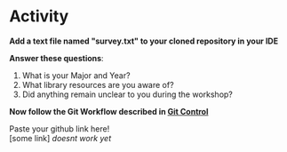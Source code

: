 # Activity  

**Add a text file named "survey.txt" to your cloned repository in your IDE**  

**Answer these questions**:

1. What is your Major and Year?
2. What library resources are you aware of?
3. Did anything remain unclear to you during the workshop?

**Now follow the Git Workflow described in [Git Control](GitControl.md)**  

Paste your github link here!  
[some link] *doesnt work yet*
